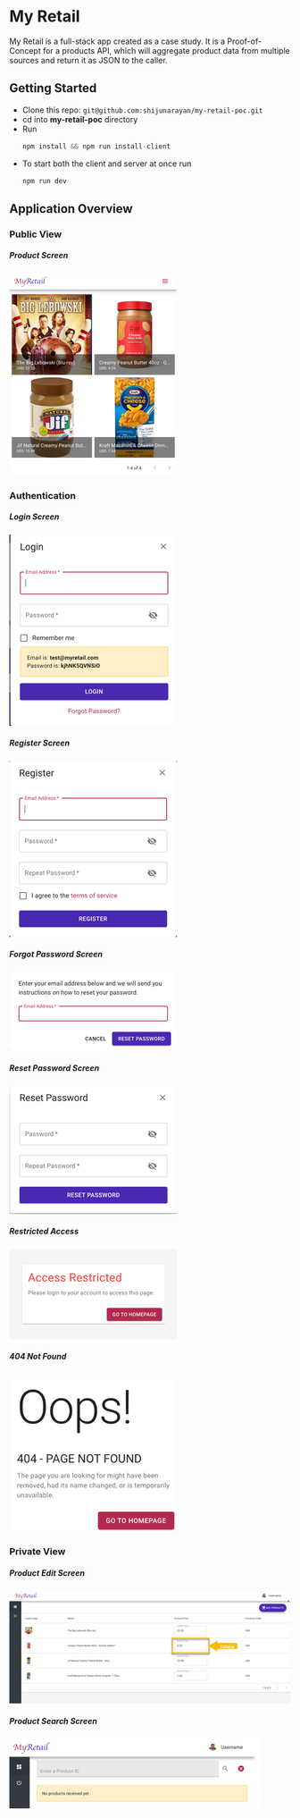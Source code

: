 # My Retail
My Retail is a full-stack app created as a case study. It is a Proof-of-Concept for a products API, which will aggregate product data from multiple sources and return it as JSON to the caller.

## Getting Started
- Clone this repo: `git@github.com:shijunarayan/my-retail-poc.git`
- cd into **my-retail-poc** directory
- Run
  ```javascript
  npm install && npm run install-client
  ```
- To start both the client and server at once run
  ```javascript
  npm run dev
  ```

## Application Overview

### Public View
##### Product Screen
![Product Screen][product]

[product]: https://github.com/shijunarayan/my-retail-poc/blob/main/images/public_product_view.jpg "Product Screen"

### Authentication
##### Login Screen
![Login Screen][login]

##### Register Screen
![Register Screen][register]

##### Forgot Password Screen
![Forgot Password Screen][forgotPassword]

##### Reset Password Screen
![Reset Password Screen][resetPassword]

##### Restricted Access
![Restricted Access][restricted]

##### 404 Not Found
![404 Not Found][notFound]

[login]: https://github.com/shijunarayan/my-retail-poc/blob/main/images/login.jpg "Login Screen"

[register]: https://github.com/shijunarayan/my-retail-poc/blob/main/images/register.jpg "Register Screen"

[forgotPassword]: https://github.com/shijunarayan/my-retail-poc/blob/main/images/forgot_password.jpg "Forgot Password Screen"

[resetPassword]: https://github.com/shijunarayan/my-retail-poc/blob/main/images/reset_password.jpg "Reset Password Screen"

[restricted]: https://github.com/shijunarayan/my-retail-poc/blob/main/images/access_restricted.jpg "Restricted Access Screen"

[notFound]: https://github.com/shijunarayan/my-retail-poc/blob/main/images/not_found.jpg "Not Found Screen"


### Private View

##### Product Edit Screen
![Product Edit Screen][productEdit]

##### Product Search Screen
![Product Search Screen][productSearch]

[productEdit]: https://github.com/shijunarayan/my-retail-poc/blob/main/images/private_product_view.jpg "Product Edit Screen"

[productSearch]: https://github.com/shijunarayan/my-retail-poc/blob/main/images/search_product.jpg "Product Search Screen"